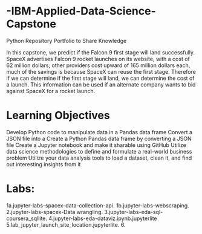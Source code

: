 # -IBM-Applied-Data-Science-Capstone
Python Repository Portfolio to Share Knowledge

In this capstone, we  predict if the Falcon 9 first stage will land successfully. 
SpaceX advertises Falcon 9 rocket launches on its website, with a cost of 62 million dollars; other providers cost upward of 165 million dollars each, much of the savings is because SpaceX can reuse the first stage.
Therefore if we can determine if the first stage will land, we can determine the cost of a launch. 
This information can be used if an alternate company wants to bid against SpaceX for a rocket launch. 

# Learning Objectives
Develop Python code to manipulate data in a Pandas data frame
Convert a JSON file into a Create a Python Pandas data frame by converting a JSON file
Create a Jupyter notebook and make it sharable using GitHub
Utilize data science methodologies to define and formulate a real-world business problem
Utilize your data analysis tools to load a dataset, clean it, and find out interesting insights from it

# Labs:
1a.jupyter-labs-spacex-data-collection-api. 
1b.jupyter-labs-webscraping. 
2.jupyter-labs-spacex-Data wrangling. 
3.jupyter-labs-eda-sql-coursera_sqllite. 
4.jupyter-labs-eda-dataviz.ipynb.jupyterlite
5.lab_jupyter_launch_site_location.jupyterlite. 
6.

